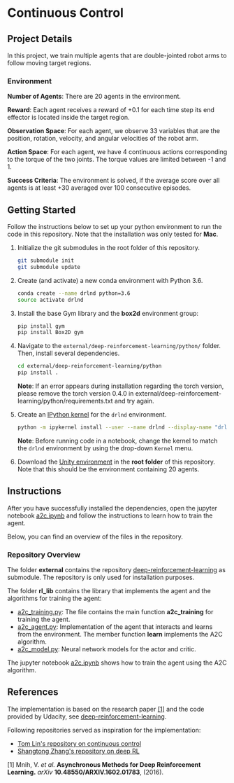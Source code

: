 # Continuous Control

## Project Details

In this project, we train multiple agents that are double-jointed robot arms to follow moving target regions. 

### Environment

**Number of Agents**: There are 20 agents in the environment.

**Reward**: Each agent receives a reward of +0.1 for each time step its end effector is located inside the target region.

**Observation Space**: For each agent, we observe 33 variables that are the position, rotation, velocity, and angular 
velocities of the robot arm.

**Action Space**: For each agent, we have 4 continuous actions corresponding to the torque of the two joints. 
The torque values are limited between -1 and 1.

**Success Criteria**: The environment is solved, if the average score over all agents is at least +30 averaged 
over 100 consecutive episodes.


## Getting Started

Follow the instructions below to set up your python environment to run the code in this repository.
Note that the installation was only tested for __Mac__.

1. Initialize the git submodules in the root folder of this repository. 

	```bash
	git submodule init
	git submodule update
	```
 
2. Create (and activate) a new conda environment with Python 3.6.

	```bash
	conda create --name drlnd python=3.6
	source activate drlnd
	```
	
3. Install the base Gym library and the **box2d** environment group:

	```bash
	pip install gym
	pip install Box2D gym
	```

4. Navigate to the `external/deep-reinforcement-learning/python/` folder.  Then, install several dependencies.

    ```bash
    cd external/deep-reinforcement-learning/python
    pip install .
    ```
    **Note**: If an error appears during installation regarding the torch version, please remove the torch version 0.4.0 in
    external/deep-reinforcement-learning/python/requirements.txt and try again.

5. Create an [IPython kernel](http://ipython.readthedocs.io/en/stable/install/kernel_install.html) for the `drlnd` environment.  
    
    ```bash
    python -m ipykernel install --user --name drlnd --display-name "drlnd"
    ```
    
    **Note**: Before running code in a notebook, change the kernel to match the `drlnd` environment by using the drop-down `Kernel` menu. 

6. Download the [Unity environment](https://s3-us-west-1.amazonaws.com/udacity-drlnd/P2/Reacher/Reacher.app.zip)  in the **root folder** of this repository. Note that this should be the environment containing 20 agents.

    
## Instructions

After you have successfully installed the dependencies, open the jupyter notebook [a2c.ipynb](a2c.ipynb) 
and follow the instructions to learn how to train the agent.

Below, you can find an overview of the files in the repository.

### Repository Overview

The folder **external** contains the repository [deep-reinforcement-learning](https://github.com/udacity/deep-reinforcement-learning#dependencies) 
as submodule. The repository is only used for installation purposes.

The folder **rl_lib** contains the library that implements the agent and the algorithms for training the agent: 

- [a2c_training.py](rl_lib/a2c_training.py): The file contains the main function **a2c_training** for training the agent. 
- [a2c_agent.py](rl_lib/a2c_agent.py): Implementation of the agent that interacts and learns from the environment. 
                               The member function **learn** implements the A2C algorithm.
- [a2c_model.py](rl_lib/a2c_model.py): Neural network models for the actor and critic.

The jupyter notebook [a2c.ipynb](a2c.ipynb) shows how to train the agent using the A2C algorithm.

## References 

The implementation is based on the research paper [[1]](#1) and the code provided by Udacity, see 
[deep-reinforcement-learning](https://github.com/udacity/deep-reinforcement-learning#dependencies).

Following repositories served as inspiration for the implementation:

- [Tom Lin's repository on continuous control](https://github.com/TomLin/RLND-project/tree/master/p2-continuous-control)
- [Shangtong Zhang's repository on deep RL](https://github.com/ShangtongZhang/DeepRL)

<a id="1">[1]</a> 
Mnih, V. *et al.* 
**Asynchronous Methods for Deep Reinforcement Learning.**
*arXiv* **10.48550/ARXIV.1602.01783**, (2016).

